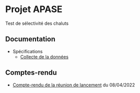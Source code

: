 # Projet APASE

Test de sélectivité des chaluts

## Documentation

 - Spécifications 
   * [Collecte de la données](./spe/collecte_de_donnees.md)

## Comptes-rendu

 - [Compte-rendu de la réunion de lancement](crr/crr-22-001-reunion_lancement.md) du 08/04/2022
